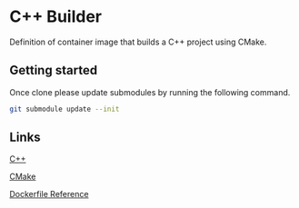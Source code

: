 # C++ Builder

Definition of container image that builds a C++ project using CMake.

## Getting started

Once clone please update submodules by running the following command.

```bash
git submodule update --init
```

## Links

[C++](https://cplusplus.com/)

[CMake](https://cmake.org/)

[Dockerfile Reference](https://docs.docker.com/reference/dockerfile/)
